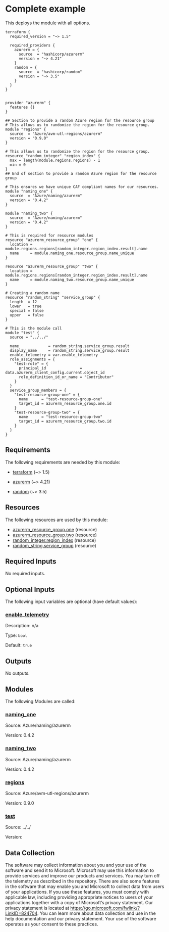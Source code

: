 <!-- BEGIN_TF_DOCS -->
<!-- Code generated by terraform-docs. DO NOT EDIT. -->
# Complete example

This deploys the module with all options.

```hcl
terraform {
  required_version = "~> 1.5"

  required_providers {
    azurerm = {
      source  = "hashicorp/azurerm"
      version = "~> 4.21"
    }
    random = {
      source  = "hashicorp/random"
      version = "~> 3.5"
    }
  }
}


provider "azurerm" {
  features {}
}

## Section to provide a random Azure region for the resource group
# This allows us to randomize the region for the resource group.
module "regions" {
  source  = "Azure/avm-utl-regions/azurerm"
  version = "0.9.0"
}

# This allows us to randomize the region for the resource group.
resource "random_integer" "region_index" {
  max = length(module.regions.regions) - 1
  min = 0
}
## End of section to provide a random Azure region for the resource group

# This ensures we have unique CAF compliant names for our resources.
module "naming_one" {
  source  = "Azure/naming/azurerm"
  version = "0.4.2"
}

module "naming_two" {
  source  = "Azure/naming/azurerm"
  version = "0.4.2"
}

# This is required for resource modules
resource "azurerm_resource_group" "one" {
  location = module.regions.regions[random_integer.region_index.result].name
  name     = module.naming_one.resource_group.name_unique
}

resource "azurerm_resource_group" "two" {
  location = module.regions.regions[random_integer.region_index.result].name
  name     = module.naming_two.resource_group.name_unique
}

# Creating a random name
resource "random_string" "service_group" {
  length  = 12
  lower   = true
  special = false
  upper   = false
}

# This is the module call
module "test" {
  source = "../../"

  name             = random_string.service_group.result
  display_name     = random_string.service_group.result
  enable_telemetry = var.enable_telemetry
  role_assignments = {
    "test-role" = {
      principal_id               = data.azurerm_client_config.current.object_id
      role_definition_id_or_name = "Contributor"
    }
  }
  service_group_members = {
    "test-resource-group-one" = {
      name      = "test-resource-group-one"
      target_id = azurerm_resource_group.one.id
    }
    "test-resource-group-two" = {
      name      = "test-resource-group-two"
      target_id = azurerm_resource_group.two.id
    }
  }
}
```

<!-- markdownlint-disable MD033 -->
## Requirements

The following requirements are needed by this module:

- <a name="requirement_terraform"></a> [terraform](#requirement\_terraform) (~> 1.5)

- <a name="requirement_azurerm"></a> [azurerm](#requirement\_azurerm) (~> 4.21)

- <a name="requirement_random"></a> [random](#requirement\_random) (~> 3.5)

## Resources

The following resources are used by this module:

- [azurerm_resource_group.one](https://registry.terraform.io/providers/hashicorp/azurerm/latest/docs/resources/resource_group) (resource)
- [azurerm_resource_group.two](https://registry.terraform.io/providers/hashicorp/azurerm/latest/docs/resources/resource_group) (resource)
- [random_integer.region_index](https://registry.terraform.io/providers/hashicorp/random/latest/docs/resources/integer) (resource)
- [random_string.service_group](https://registry.terraform.io/providers/hashicorp/random/latest/docs/resources/string) (resource)

<!-- markdownlint-disable MD013 -->
## Required Inputs

No required inputs.

## Optional Inputs

The following input variables are optional (have default values):

### <a name="input_enable_telemetry"></a> [enable\_telemetry](#input\_enable\_telemetry)

Description: n/a

Type: `bool`

Default: `true`

## Outputs

No outputs.

## Modules

The following Modules are called:

### <a name="module_naming_one"></a> [naming\_one](#module\_naming\_one)

Source: Azure/naming/azurerm

Version: 0.4.2

### <a name="module_naming_two"></a> [naming\_two](#module\_naming\_two)

Source: Azure/naming/azurerm

Version: 0.4.2

### <a name="module_regions"></a> [regions](#module\_regions)

Source: Azure/avm-utl-regions/azurerm

Version: 0.9.0

### <a name="module_test"></a> [test](#module\_test)

Source: ../../

Version:

<!-- markdownlint-disable-next-line MD041 -->
## Data Collection

The software may collect information about you and your use of the software and send it to Microsoft. Microsoft may use this information to provide services and improve our products and services. You may turn off the telemetry as described in the repository. There are also some features in the software that may enable you and Microsoft to collect data from users of your applications. If you use these features, you must comply with applicable law, including providing appropriate notices to users of your applications together with a copy of Microsoft’s privacy statement. Our privacy statement is located at <https://go.microsoft.com/fwlink/?LinkID=824704>. You can learn more about data collection and use in the help documentation and our privacy statement. Your use of the software operates as your consent to these practices.
<!-- END_TF_DOCS -->
